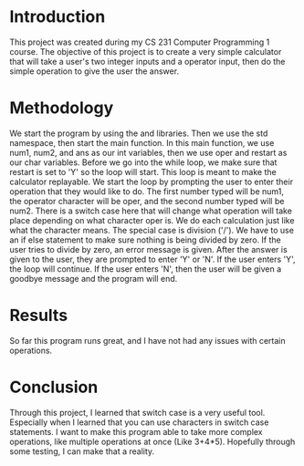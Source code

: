 # Introduction
This project was created during my CS 231 Computer Programming 1 course. The objective of this project is to create a very simple calculator that 
will take a user's two integer inputs and a operator input, then do the simple operation to give the user the answer. 

# Methodology 
We start the program by using the <iostream> and <cmath> libraries. Then we use the std namespace, then start the main function. In this main function,
we use num1, num2, and ans as our int variables, then we use oper and restart as our char variables. Before we go into the while loop, we make sure that
restart is set to 'Y' so the loop will start. This loop is meant to make the calculator replayable. We start the loop by prompting the user to enter their 
operation that they would like to do. The first number typed will be num1, the operator character will be oper, and the second number typed will be num2.
There is a switch case here that will change what operation will take place depending on what character oper is. We do each calculation just like what the 
character means. The special case is division ('/'). We have to use an if else statement to make sure nothing is being divided by zero. If the user tries to 
divide by zero, an error message is given. After the answer is given to the user, they are prompted to enter 'Y' or 'N'. If the user enters 'Y', the loop will 
continue. If the user enters 'N', then the user will be given a goodbye message and the program will end. 

# Results
So far this program runs great, and I have not had any issues with certain operations. 

# Conclusion
Through this project, I learned that switch case is a very useful tool. Especially when I learned that you can use characters in switch case statements. 
I want to make this program able to take more complex operations, like multiple operations at once (Like 3+4*5). Hopefully through some testing, I can make 
that a reality.
